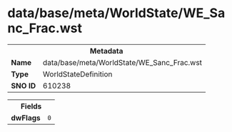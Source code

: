 <h1>data/base/meta/WorldState/WE_Sanc_Frac.wst</h1><table><tr><th colspan="100%">Metadata</th></tr><tr><td><b>Name</b></td><td>data/base/meta/WorldState/WE_Sanc_Frac.wst</td></tr><tr><td><b>Type</b></td><td>WorldStateDefinition</td></tr><tr><td><b>SNO ID</b></td><td>610238</td></tr></table>

<table><tr><th colspan="100%">Fields</th></tr><tr><td><b>dwFlags</b></td><td><code>0</code></td></tr></table>

